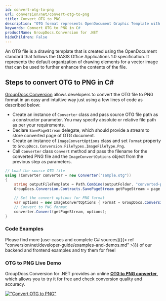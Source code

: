 ```yaml
---
id: convert-otg-to-png
url: conversion/net/convert-otg-to-png
title: Convert OTG to PNG
description: "OTG format represents OpenDocument Graphic Template with .otg extension. Learn how to convert OTG to PNG file programmatically in C# language using GroupDocs.Conversion for .NET library."
keywords: Convert OTG to PNG in C#
productName: GroupDocs.Conversion for .NET
hideChildren: False
---
```


An OTG file is a drawing template that is created using the OpenDocument standard that follows the OASIS Office Applications 1.0 specification. It represents the default organization of drawing elements for a vector image that can be used to further enhance the contents of the file.

## Steps to convert OTG to PNG in C#

[GroupDocs.Conversion](https://products.groupdocs.com/conversion/net) allows developers to convert the OTG file to PNG format in an easy and intuitive way just using a few lines of code as described below:

* Create an instance of `Converter` class and pass source OTG file path as a constructor parameter. You may specify absolute or relative file path as per your requirements. 
* Declare `SavePageStream` delegate, which should provide a stream to store converted page of OTG document.
* Create an instance of `ImageConvertOptions` class and set `Format` property to `GroupDocs.Conversion.FileTypes.ImageFileType.Png`.
* Call `Converter` class `Convert` method and pass the filename for the converted PNG file and the `ImageConvertOptions` object from the previous step as parameters.

```csharp
// Load the source OTG file
using (Converter converter = new Converter("sample.otg"))
{
    string outputFileTemplate = Path.Combine(outputFolder, "converted-page-{0}.png");
    GroupDocs.Conversion.Contracts.SavePageStream getPageStream = page => new FileStream(string.Format(outputFileTemplate, page), FileMode.Create);

    // Set the convert options for PNG format
    var options = new ImageConvertOptions { Format = GroupDocs.Conversion.FileTypes.ImageFileType.Png };   
    // Convert to PNG format
    converter.Convert(getPageStream, options);
}
```

### Code Examples

Please find more [use-cases and complete C# sources]({{< ref "conversion/net/developer-guide/examples-and-demos.md" >}}) of our backend and frontend examples and try them for free!

### OTG to PNG Live Demo

GroupDocs.Conversion for .NET provides an online [**OTG to PNG converter**](https://products.groupdocs.app/conversion/otg-to-png), which allows you to try it for free and check conversion quality and accuracy.

[!["Convert OTG to PNG"](conversion/net/images/convert-to-png/convert-otg-to-png.png)](https://products.groupdocs.app/conversion/otg-to-png)